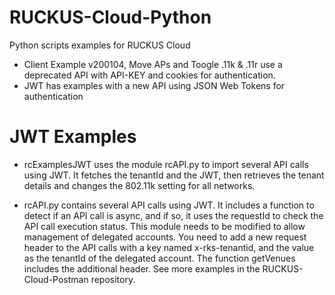 # RUCKUS-Cloud-Python
Python scripts examples for RUCKUS Cloud

- Client Example v200104, Move APs and Toogle .11k & .11r use a deprecated API with API-KEY and cookies for authentication.
- JWT has examples with a new API using JSON Web Tokens for authentication

# JWT Examples
- rcExamplesJWT uses the module rcAPI.py to import several API calls using JWT.
It fetches the tenantId and the JWT, then retrieves the tenant details and changes the 802.11k setting for all networks.

- rcAPI.py contains several API calls using JWT. It includes a function to detect if an API call is async, and if so, it uses the requestId to check the API call execution status.
This module needs to be modified to allow management of delegated accounts. You need to add a new request header to the API calls with a key named x-rks-tenantid, and the value as the tenantId of the delegated account. The function getVenues includes the additional header. See more examples in the RUCKUS-Cloud-Postman repository.
